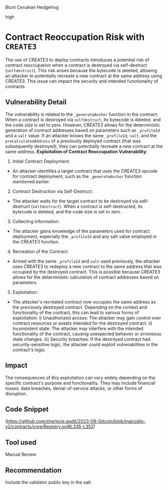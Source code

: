 Blunt Cerulean Hedgehog

high

# Contract Reoccupation Risk with `CREATE3`
The use of CREATE3 to deploy contracts introduces a potential risk of contract reoccupation when a contract is destroyed via self-destruct (`selfdestruct`). This risk arises because the bytecode is deleted, allowing an attacker to potentially recreate a new contract at the same address using CREATE3. This issue can impact the security and intended functionality of contracts.
## Vulnerability Detail
The vulnerability is related to the `_generateAnchor` function in the contract. When a contract is destroyed via `selfdestruct`, its bytecode is deleted, and the code size is set to zero. However, CREATE3 allows for the deterministic generation of contract addresses based on parameters such as `_profileId` and a `salt` value. If an attacker knows the same `_profileId`, `salt`, and the `preCalculatedAddress` of a previously deployed contract (that was subsequently destroyed), they can potentially recreate a new contract at the same address.
**Exploitation of Contract Reoccupation Vulnerability**:
1. Initial Contract Deployment:
- An attacker identifies a target contract that uses the CREATE3 opcode for contract deployment, such as the `_generateAnchor` function mentioned earlier.
2. Contract Destruction via Self-Destruct:
- The attacker waits for the target contract to be destroyed via self-destruct (`selfdestruct`). When a contract is self-destructed, its bytecode is deleted, and the code size is set to zero.
3. Collecting Information:
- The attacker gains knowledge of the parameters used for contract deployment, especially the `_profileId` and any salt value employed in the CREATE3 function.
4. Recreation of the Contract:
- Armed with the same `_profileId` and `salt` used previously, the attacker uses CREATE3 to redeploy a new contract to the same address that was occupied by the destroyed contract. This is possible because CREATE3 allows for the deterministic calculation of contract addresses based on parameters.
5. Exploitation:
- The attacker's recreated contract now occupies the same address as the previously destroyed contract. Depending on the context and functionality of the contract, this can lead to various forms of exploitation:
i) Unauthorized access: The attacker may gain control over contract resources or assets intended for the destroyed contract.
ii) Inconsistent state: The attacker may interfere with the intended functionality of the contract, causing unexpected behavior or erroneous state changes.
iii) Security breaches: If the destroyed contract had security-sensitive logic, the attacker could exploit vulnerabilities in the contract's logic.
## Impact
The consequences of this exploitation can vary widely depending on the specific contract's purpose and functionality. They may include financial losses, data breaches, denial-of-service attacks, or other forms of disruption.
## Code Snippet
(https://github.com/sherlock-audit/2023-09-Gitcoin/blob/main/allo-v2/contracts/core/Registry.sol#L335-L352)
## Tool used

Manual Review

## Recommendation
Include the validator public key in the salt.